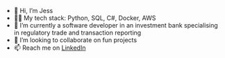 - 👋 Hi, I’m Jess
- 👩‍💻 My tech stack: Python, SQL, C#, Docker, AWS
- 🌱 I’m currently a software developer in an investment bank specialising in regulatory trade and transaction reporting
- 💞️ I’m looking to collaborate on fun projects
- 📫 Reach me on [LinkedIn](https://www.linkedin.com/in/caiqingyang)

<!---
JessicaCaiqingYang/JessicaCaiqingYang is a ✨ special ✨ repository because its `README.md` (this file) appears on your GitHub profile.
You can click the Preview link to take a look at your changes.
--->
